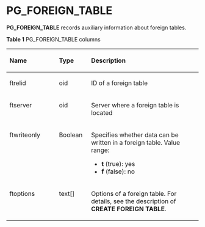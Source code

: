 # PG\_FOREIGN\_TABLE<a name="EN-US_TOPIC_0289900920"></a>

**PG\_FOREIGN\_TABLE**  records auxiliary information about foreign tables.

**Table  1**  PG\_FOREIGN\_TABLE columns

<a name="en-us_topic_0283137413_en-us_topic_0237122292_en-us_topic_0059779217_tfb5185284d2d4bea9a1f5cb6cc5497ab"></a>
<table><thead align="left"><tr id="en-us_topic_0283137413_en-us_topic_0237122292_en-us_topic_0059779217_r860bd5fd895a4f9bb76fd0b782310876"><th class="cellrowborder" valign="top" width="25.77%" id="mcps1.2.4.1.1"><p id="en-us_topic_0283137413_en-us_topic_0237122292_en-us_topic_0059779217_a0b3124bdfd9648fdb70795b09656758f"><a name="en-us_topic_0283137413_en-us_topic_0237122292_en-us_topic_0059779217_a0b3124bdfd9648fdb70795b09656758f"></a><a name="en-us_topic_0283137413_en-us_topic_0237122292_en-us_topic_0059779217_a0b3124bdfd9648fdb70795b09656758f"></a>Name</p>
</th>
<th class="cellrowborder" valign="top" width="16.73%" id="mcps1.2.4.1.2"><p id="en-us_topic_0283137413_en-us_topic_0237122292_en-us_topic_0059779217_af254ab584c7b4b94b20ced7d36e10f01"><a name="en-us_topic_0283137413_en-us_topic_0237122292_en-us_topic_0059779217_af254ab584c7b4b94b20ced7d36e10f01"></a><a name="en-us_topic_0283137413_en-us_topic_0237122292_en-us_topic_0059779217_af254ab584c7b4b94b20ced7d36e10f01"></a>Type</p>
</th>
<th class="cellrowborder" valign="top" width="57.49999999999999%" id="mcps1.2.4.1.3"><p id="en-us_topic_0283137413_en-us_topic_0237122292_en-us_topic_0059779217_af2eb00ef8d0d4bb7bd9c1b64078b9a6a"><a name="en-us_topic_0283137413_en-us_topic_0237122292_en-us_topic_0059779217_af2eb00ef8d0d4bb7bd9c1b64078b9a6a"></a><a name="en-us_topic_0283137413_en-us_topic_0237122292_en-us_topic_0059779217_af2eb00ef8d0d4bb7bd9c1b64078b9a6a"></a>Description</p>
</th>
</tr>
</thead>
<tbody><tr id="en-us_topic_0283137413_en-us_topic_0237122292_en-us_topic_0059779217_r22b6ccd16fb042e39802c8d6133617da"><td class="cellrowborder" valign="top" width="25.77%" headers="mcps1.2.4.1.1 "><p id="en-us_topic_0283137413_en-us_topic_0237122292_en-us_topic_0059779217_add92bcc11a26410c8a9253bfa293115a"><a name="en-us_topic_0283137413_en-us_topic_0237122292_en-us_topic_0059779217_add92bcc11a26410c8a9253bfa293115a"></a><a name="en-us_topic_0283137413_en-us_topic_0237122292_en-us_topic_0059779217_add92bcc11a26410c8a9253bfa293115a"></a>ftrelid</p>
</td>
<td class="cellrowborder" valign="top" width="16.73%" headers="mcps1.2.4.1.2 "><p id="en-us_topic_0283137413_en-us_topic_0237122292_en-us_topic_0059779217_a091e7db048ab482d874e5f39e5d4813c"><a name="en-us_topic_0283137413_en-us_topic_0237122292_en-us_topic_0059779217_a091e7db048ab482d874e5f39e5d4813c"></a><a name="en-us_topic_0283137413_en-us_topic_0237122292_en-us_topic_0059779217_a091e7db048ab482d874e5f39e5d4813c"></a>oid</p>
</td>
<td class="cellrowborder" valign="top" width="57.49999999999999%" headers="mcps1.2.4.1.3 "><p id="en-us_topic_0283137413_en-us_topic_0237122292_en-us_topic_0059779217_a909c1d190a22494b93c494ab2ce817f6"><a name="en-us_topic_0283137413_en-us_topic_0237122292_en-us_topic_0059779217_a909c1d190a22494b93c494ab2ce817f6"></a><a name="en-us_topic_0283137413_en-us_topic_0237122292_en-us_topic_0059779217_a909c1d190a22494b93c494ab2ce817f6"></a>ID of a foreign table</p>
</td>
</tr>
<tr id="en-us_topic_0283137413_en-us_topic_0237122292_en-us_topic_0059779217_r8e603be14e2140af9393be6d60f3d666"><td class="cellrowborder" valign="top" width="25.77%" headers="mcps1.2.4.1.1 "><p id="en-us_topic_0283137413_en-us_topic_0237122292_en-us_topic_0059779217_a9933ff10363d423f9cc4b0d43fbfe934"><a name="en-us_topic_0283137413_en-us_topic_0237122292_en-us_topic_0059779217_a9933ff10363d423f9cc4b0d43fbfe934"></a><a name="en-us_topic_0283137413_en-us_topic_0237122292_en-us_topic_0059779217_a9933ff10363d423f9cc4b0d43fbfe934"></a>ftserver</p>
</td>
<td class="cellrowborder" valign="top" width="16.73%" headers="mcps1.2.4.1.2 "><p id="en-us_topic_0283137413_en-us_topic_0237122292_en-us_topic_0059779217_af26397ca84474c92bd55653dda584062"><a name="en-us_topic_0283137413_en-us_topic_0237122292_en-us_topic_0059779217_af26397ca84474c92bd55653dda584062"></a><a name="en-us_topic_0283137413_en-us_topic_0237122292_en-us_topic_0059779217_af26397ca84474c92bd55653dda584062"></a>oid</p>
</td>
<td class="cellrowborder" valign="top" width="57.49999999999999%" headers="mcps1.2.4.1.3 "><p id="en-us_topic_0283137413_en-us_topic_0237122292_en-us_topic_0059779217_a166004b0527140c98056bf0831a54e90"><a name="en-us_topic_0283137413_en-us_topic_0237122292_en-us_topic_0059779217_a166004b0527140c98056bf0831a54e90"></a><a name="en-us_topic_0283137413_en-us_topic_0237122292_en-us_topic_0059779217_a166004b0527140c98056bf0831a54e90"></a>Server where a foreign table is located</p>
</td>
</tr>
<tr id="en-us_topic_0283137413_en-us_topic_0237122292_en-us_topic_0059779217_re3f5c17990f64e5a8ed9c05d4b886a6e"><td class="cellrowborder" valign="top" width="25.77%" headers="mcps1.2.4.1.1 "><p id="en-us_topic_0283137413_en-us_topic_0237122292_en-us_topic_0059779217_a37265693b7f944fa88ce57a1c2944959"><a name="en-us_topic_0283137413_en-us_topic_0237122292_en-us_topic_0059779217_a37265693b7f944fa88ce57a1c2944959"></a><a name="en-us_topic_0283137413_en-us_topic_0237122292_en-us_topic_0059779217_a37265693b7f944fa88ce57a1c2944959"></a>ftwriteonly</p>
</td>
<td class="cellrowborder" valign="top" width="16.73%" headers="mcps1.2.4.1.2 "><p id="en-us_topic_0283137413_en-us_topic_0237122292_en-us_topic_0059779217_aa583a46c4e1d477fb25f2a3efe1909c0"><a name="en-us_topic_0283137413_en-us_topic_0237122292_en-us_topic_0059779217_aa583a46c4e1d477fb25f2a3efe1909c0"></a><a name="en-us_topic_0283137413_en-us_topic_0237122292_en-us_topic_0059779217_aa583a46c4e1d477fb25f2a3efe1909c0"></a><span id="en-us_topic_0283137413_en-us_topic_0237122292_text1928712717273"><a name="en-us_topic_0283137413_en-us_topic_0237122292_text1928712717273"></a><a name="en-us_topic_0283137413_en-us_topic_0237122292_text1928712717273"></a>Boolean</span></p>
</td>
<td class="cellrowborder" valign="top" width="57.49999999999999%" headers="mcps1.2.4.1.3 "><p id="en-us_topic_0283137413_en-us_topic_0237122292_en-us_topic_0059779217_aa64db58ff9e84046badaaddf1248cdbf"><a name="en-us_topic_0283137413_en-us_topic_0237122292_en-us_topic_0059779217_aa64db58ff9e84046badaaddf1248cdbf"></a><a name="en-us_topic_0283137413_en-us_topic_0237122292_en-us_topic_0059779217_aa64db58ff9e84046badaaddf1248cdbf"></a>Specifies whether data can be written in a foreign table. Value range:</p>
<a name="ul648682733219"></a><a name="ul648682733219"></a><ul id="ul648682733219"><li><strong id="b155613504560"><a name="b155613504560"></a><a name="b155613504560"></a>t</strong> (true): yes</li><li><strong id="b162592532563"><a name="b162592532563"></a><a name="b162592532563"></a>f</strong> (false): no</li></ul>
</td>
</tr>
<tr id="en-us_topic_0283137413_en-us_topic_0237122292_en-us_topic_0059779217_re17ac77c19d44244bb347cdb45584d96"><td class="cellrowborder" valign="top" width="25.77%" headers="mcps1.2.4.1.1 "><p id="en-us_topic_0283137413_en-us_topic_0237122292_en-us_topic_0059779217_a7817c61331ed431097bd1d56d2370c7b"><a name="en-us_topic_0283137413_en-us_topic_0237122292_en-us_topic_0059779217_a7817c61331ed431097bd1d56d2370c7b"></a><a name="en-us_topic_0283137413_en-us_topic_0237122292_en-us_topic_0059779217_a7817c61331ed431097bd1d56d2370c7b"></a>ftoptions</p>
</td>
<td class="cellrowborder" valign="top" width="16.73%" headers="mcps1.2.4.1.2 "><p id="en-us_topic_0283137413_en-us_topic_0237122292_en-us_topic_0059779217_a0b8acc036100442d83f286f52cdeb587"><a name="en-us_topic_0283137413_en-us_topic_0237122292_en-us_topic_0059779217_a0b8acc036100442d83f286f52cdeb587"></a><a name="en-us_topic_0283137413_en-us_topic_0237122292_en-us_topic_0059779217_a0b8acc036100442d83f286f52cdeb587"></a>text[]</p>
</td>
<td class="cellrowborder" valign="top" width="57.49999999999999%" headers="mcps1.2.4.1.3 "><p id="en-us_topic_0283137413_en-us_topic_0237122292_en-us_topic_0059779217_a0b16f399866c4b0bbdaa322d14c21020"><a name="en-us_topic_0283137413_en-us_topic_0237122292_en-us_topic_0059779217_a0b16f399866c4b0bbdaa322d14c21020"></a><a name="en-us_topic_0283137413_en-us_topic_0237122292_en-us_topic_0059779217_a0b16f399866c4b0bbdaa322d14c21020"></a>Options of a foreign table. For details, see the description of <strong id="b206611512165513"><a name="b206611512165513"></a><a name="b206611512165513"></a>CREATE FOREIGN TABLE</strong>.</p>
</td>
</tr>
</tbody>
</table>

